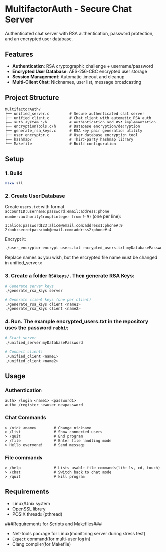 # MultifactorAuth - Secure Chat Server

Authenticated chat server with RSA authentication, password protection, and an encrypted user database.

## Features

- **Authentication**: RSA cryptographic challenge + username/password
- **Encrypted User Database**: AES-256-CBC encrypted user storage  
- **Session Management**: Automatic timeout and cleanup
- **Multi-Client Chat**: Nicknames, user list, message broadcasting

## Project Structure

```
MultifactorAuth/
├── unified_server.c         # Secure authenticated chat server
├── unified_client.c         # Chat client with automatic RSA auth
├── auth_system.c/h          # Authentication and RSA implementation
├── encryptionTools.c/h      # Database encryption/decryption
├── generate_rsa_keys.c      # RSA key pair generation utility
├── user_encryptor.c         # User database encryption tool
├── hashmap/                 # Third-party hashmap library
└── Makefile                 # Build configuration
```

## Setup

### 1. Build
```bash
make all
```

### 2. Create User Database
Create `users.txt` with format `accountID:username:password:email:address:phone number:authorityGroup(integer from 0-9)` (one per line):
```
1:alice:password123:alice@email.com:address1:phone#:9
2:bob:secretpass:bob@email.com:address2:phone#:4
```

Encrypt it:
```bash
./user_encryptor encrypt users.txt encrypted_users.txt myDatabasePassword
```
Replace names as you wish, but the encrypted file name must be changed in unified_server.c


### 3. Create a folder `RSAkeys/`. Then generate RSA Keys:
```bash
# Generate server keys
./generate_rsa_keys server

# Generate client keys (one per client)
./generate_rsa_keys client <name1>
./generate_rsa_keys client <name2>
```

### 4. Run. The example encrypted_users.txt in the repository uses the password ```rabbit```
```bash
# Start server
./unified_server myDatabasePassword

# Connect clients
./unified_client <name1>
./unified_client <name2>
```

## Usage

### Authentication
```
auth> /login <name1> <password1>
auth> /register newuser newpassword
```

### Chat Commands
```
> /nick <name>        # Change nickname
> /list               # Show connected users
> /quit               # End program
> /file               # Enter file handling mode
> Hello everyone!     # Send message
```

### File commands
```
> /help               # Lists usable file commands(like ls, cd, touch)
> /chat               # Switch back to chat mode
> /quit               # kill program
```

## Requirements

- Linux/Unix system
- OpenSSL library
- POSIX threads (pthread)


###Requirements for Scripts and Makefiles###
- Net-tools package for Linux(monitoring server during stress test)
- `Expect` command(for multi-user log in) 
- Clang compiler(for Makefile)
